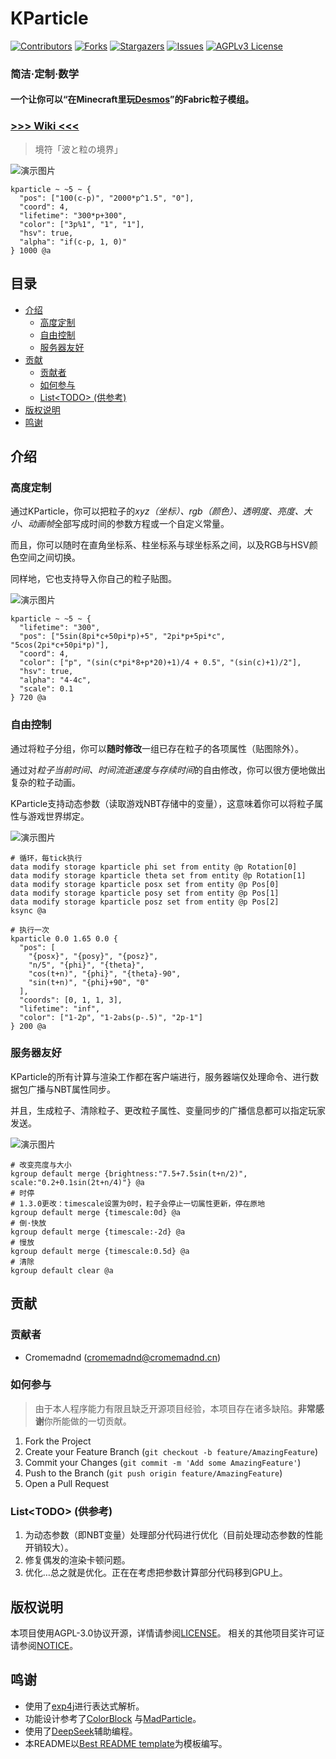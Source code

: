 # KParticle

[![Contributors][contributors-shield]][contributors-url]
[![Forks][forks-shield]][forks-url]
[![Stargazers][stars-shield]][stars-url]
[![Issues][issues-shield]][issues-url]
[![AGPLv3 License][license-shield]][license-url]

### **简洁·定制·数学**

#### 一个让你可以“**在Minecraft里玩[Desmos](https://www.desmos.com/)**”的Fabric粒子模组。

### [>>> Wiki <<<][wiki-url]

> 境符「波と粒の境界」

![演示图片](https://github.com/user-attachments/assets/1d79a240-c907-45e5-a20b-7201ca871430)

```mcfunction
kparticle ~ ~5 ~ {
  "pos": ["100(c-p)", "2000*p^1.5", "0"],
  "coord": 4,
  "lifetime": "300*p+300",
  "color": ["3p%1", "1", "1"],
  "hsv": true,
  "alpha": "if(c-p, 1, 0)"
} 1000 @a
```

## 目录

- [介绍](#介绍)
    - [高度定制](#高度定制)
    - [自由控制](#自由控制)
    - [服务器友好](#服务器友好)
- [贡献](#贡献)
    - [贡献者](#贡献者)
    - [如何参与](#如何参与)
    - [List\<TODO> (供参考)](#listtodo-供参考)
- [版权说明](#版权说明)
- [鸣谢](#鸣谢)

## 介绍

### 高度定制

通过KParticle，你可以把粒子的*xyz（坐标）、rgb（颜色）、透明度、亮度、大小、动画帧*全部写成时间的参数方程或一个自定义常量。

而且，你可以随时在直角坐标系、柱坐标系与球坐标系之间，以及RGB与HSV颜色空间之间切换。

同样地，它也支持导入你自己的粒子贴图。

![演示图片](https://github.com/user-attachments/assets/f51d850c-db96-4163-be0d-39b7af42383e)

```mcfunction
kparticle ~ ~5 ~ {
  "lifetime": "300",
  "pos": ["5sin(8pi*c+50pi*p)+5", "2pi*p+5pi*c", "5cos(2pi*c+50pi*p)"],
  "coord": 4,
  "color": ["p", "(sin(c*pi*8+p*20)+1)/4 + 0.5", "(sin(c)+1)/2"],
  "hsv": true,
  "alpha": "4-4c",
  "scale": 0.1
} 720 @a
```

### 自由控制

通过将粒子分组，你可以**随时修改**一组已存在粒子的各项属性（贴图除外）。

通过对*粒子当前时间、时间流逝速度与存续时间*的自由修改，你可以很方便地做出复杂的粒子动画。

KParticle支持动态参数（读取游戏NBT存储中的变量），这意味着你可以将粒子属性与游戏世界绑定。

![演示图片](https://github.com/user-attachments/assets/efc9ff09-2219-458a-8a10-5d7e04baaf32)

```mcfunction
# 循环，每tick执行
data modify storage kparticle phi set from entity @p Rotation[0]
data modify storage kparticle theta set from entity @p Rotation[1]
data modify storage kparticle posx set from entity @p Pos[0]
data modify storage kparticle posy set from entity @p Pos[1]
data modify storage kparticle posz set from entity @p Pos[2]
ksync @a

# 执行一次
kparticle 0.0 1.65 0.0 {
  "pos": [
    "{posx}", "{posy}", "{posz}",
    "n/5", "{phi}", "{theta}",
    "cos(t+n)", "{phi}", "{theta}-90",
    "sin(t+n)", "{phi}+90", "0"
  ],
  "coords": [0, 1, 1, 3],
  "lifetime": "inf",
  "color": ["1-2p", "1-2abs(p-.5)", "2p-1"]
} 200 @a
```

### 服务器友好

KParticle的所有计算与渲染工作都在客户端进行，服务器端仅处理命令、进行数据包广播与NBT属性同步。

并且，生成粒子、清除粒子、更改粒子属性、变量同步的广播信息都可以指定玩家发送。

![演示图片](https://github.com/user-attachments/assets/c2b53cf8-9f38-42f0-8945-bd01f96184c1)

```mcfunction
# 改变亮度与大小
kgroup default merge {brightness:"7.5+7.5sin(t+n/2)", scale:"0.2+0.1sin(2t+n/4)"} @a
# 时停
# 1.3.0更改：timescale设置为0时，粒子会停止一切属性更新，停在原地
kgroup default merge {timescale:0d} @a
# 倒·快放
kgroup default merge {timescale:-2d} @a
# 慢放
kgroup default merge {timescale:0.5d} @a
# 清除
kgroup default clear @a
```

## 贡献

### 贡献者

- Cromemadnd ([cromemadnd@cromemadnd.cn](mailto://cromemadnd@cromemadnd.cn))

### 如何参与

> 由于本人程序能力有限且缺乏开源项目经验，本项目存在诸多缺陷。**非常感谢**你所能做的一切贡献。

1. Fork the Project
2. Create your Feature Branch (`git checkout -b feature/AmazingFeature`)
3. Commit your Changes (`git commit -m 'Add some AmazingFeature'`)
4. Push to the Branch (`git push origin feature/AmazingFeature`)
5. Open a Pull Request

### List\<TODO> (供参考)

1. 为动态参数（即NBT变量）处理部分代码进行优化（目前处理动态参数的性能开销较大）。
2. 修复偶发的渲染卡顿问题。
3. 优化…总之就是优化。正在在考虑把参数计算部分代码移到GPU上。

## 版权说明

本项目使用AGPL-3.0协议开源，详情请参阅[LICENSE][license-url]。
相关的其他项目奖许可证请参阅[NOTICE][notice-url]。

## 鸣谢

- 使用了[exp4j](https://github.com/fasseg/exp4j)进行表达式解析。
- 功能设计参考了[ColorBlock](https://github.com/IslenautsGK/ColorBlock)
  与[MadParticle](https://github.com/USS-Shenzhou/MadParticle)。
- 使用了[DeepSeek](https://chat.deepseek.com/)辅助编程。
- 本README以[Best README template](https://github.com/shaojintian/Best_README_template)为模板编写。

<!-- links -->

[contributors-shield]: https://img.shields.io/github/contributors/cromemadnd/kparticle.svg?style=flat-square

[contributors-url]: https://github.com/cromemadnd/kparticle/graphs/contributors

[forks-shield]: https://img.shields.io/github/forks/cromemadnd/kparticle.svg?style=flat-square

[forks-url]: https://github.com/cromemadnd/kparticle/network/members

[stars-shield]: https://img.shields.io/github/stars/cromemadnd/kparticle.svg?style=flat-square

[stars-url]: https://github.com/cromemadnd/kparticle/stargazers

[issues-shield]: https://img.shields.io/github/issues/cromemadnd/kparticle.svg?style=flat-square

[issues-url]: https://github.com/Cromemadnd/kparticle/issues

[license-shield]: https://img.shields.io/github/license/cromemadnd/kparticle.svg?style=flat-square

[license-url]: https://github.com/cromemadnd/kparticle/blob/master/LICENSE

[notice-url]: https://github.com/cromemadnd/kparticle/blob/master/NOTICE

[wiki-url]: https://github.com/Cromemadnd/kparticle/wiki
